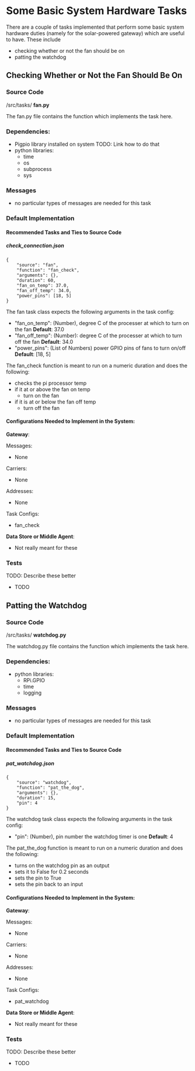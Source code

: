 # Some Basic System Hardware Tasks
There are a couple of tasks implemented that perform some basic system hardware duties (namely for the solar-powered gateway) which are useful to have. These include
- checking whether or not the fan should be on
- patting the watchdog 

## Checking Whether or Not the Fan Should Be On 
### Source Code
/src/tasks/
**fan.py**

The fan.py file contains the function which implements the task here.

### Dependencies:
- Pigpio library installed on system 
TODO: Link how to do that 
- python libraries:
    - time
    - os
    - subprocess
    - sys

### Messages 
- no particular types of messages are needed for this task 


### Default Implementation 
#### Recommended Tasks and Ties to Source Code 

##### check_connection.json 

    {
        "source": "fan",
        "function": "fan_check",
        "arguments": {},
        "duration": 60,
        "fan_on_temp": 37.0,
        "fan_off_temp": 34.0,
        "power_pins": [18, 5]
    }

The fan task class expects the following arguments in the task config:

- "fan_on_temp": (Number), degree C of the processer at which to turn on the fan **Default**: 37.0
- "fan_off_temp": (Number): degree C of the processer at which to turn off the fan **Default**: 34.0
- "power_pins": (List of Numbers) power GPIO pins of fans to turn on/off **Default**: [18, 5] 


The fan_check function is meant to run on a numeric duration and does the following:
- checks the pi processor temp
- if it at or above the fan on temp
    - turn on the fan
- if it is at or below the fan off temp
    - turn off the fan 

#### Configurations Needed to Implement in the System:
**Gateway**:

Messages:
- None

Carriers:
- None

Addresses: 
- None 

Task Configs:
- fan_check 


**Data Store or Middle Agent**:
- Not really meant for these 


### Tests 
TODO: Describe these better
- TODO 


## Patting the Watchdog 
### Source Code
/src/tasks/
**watchdog.py**

The watchdog.py file contains the function which implements the task here.

### Dependencies:
- python libraries:
    - RPi.GPIO
    - time
    - logging

### Messages 
- no particular types of messages are needed for this task 


### Default Implementation 
#### Recommended Tasks and Ties to Source Code 

##### pat_watchdog.json 

    {
        "source": "watchdog",
        "function": "pat_the_dog",
        "arguments": {},
        "duration": 15,
        "pin": 4
    }

The watchdog task class expects the following arguments in the task config:

- "pin": (Number), pin number the watchdog timer is one **Default**: 4
 

The pat_the_dog function is meant to run on a numeric duration and does the following:
- turns on the watchdog pin as an output 
- sets it to False for 0.2 seconds
- sets the pin to True
- sets the pin back to an input  

#### Configurations Needed to Implement in the System:
**Gateway**:

Messages:
- None

Carriers:
- None

Addresses: 
- None 

Task Configs:
- pat_watchdog  


**Data Store or Middle Agent**:
- Not really meant for these 

### Tests 
TODO: Describe these better
- TODO 


